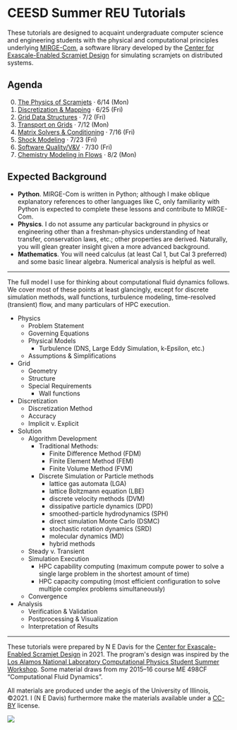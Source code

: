 # CEESD Summer REU Tutorials

These tutorials are designed to acquaint undergraduate computer science and engineering students with the physical and computational principles underlying [MIRGE-Com](https://github.com/illinois-ceesd/mirgecom), a software library developed by the [Center for Exascale-Enabled Scramjet Design](https://ceesd.illinois.edu/) for simulating scramjets on distributed systems.


##  Agenda

0. [The Physics of Scramjets](./0-physics.md) · 6/14 (Mon)
1. [Discretization & Mapping](./1-discrete.md) · 6/25 (Fri)
2. [Grid Data Structures](./2-griddata.md) · 7/2 (Fri)
3. [Transport on Grids](./3-transport.md) · 7/12 (Mon)
4. [Matrix Solvers & Conditioning](./4-solvers.md) · 7/16 (Fri)
5. [Shock Modeling](./5-shocks.md) · 7/23 (Fri)
6. [Software Quality/V&V](./6-verval.md) · 7/30 (Fri)
7. [Chemistry Modeling in Flows](./7-chemrxn.md) · 8/2 (Mon)


## Expected Background

- **Python**.  MIRGE-Com is written in Python; although I make oblique explanatory references to other languages like C, only familiarity with Python is expected to complete these lessons and contribute to MIRGE-Com.
- **Physics**.  I do not assume any particular background in physics or engineering other than a freshman-physics understanding of heat transfer, conservation laws, etc.; other properties are derived.  Naturally, you will glean greater insight given a more advanced background.
- **Mathematics**.  You will need calculus (at least Cal 1, but Cal 3 preferred) and some basic linear algebra.  Numerical analysis is helpful as well.

---

The full model I use for thinking about computational fluid dynamics follows.  We cover most of these points at least glancingly, except for discrete simulation methods, wall functions, turbulence modeling, time-resolved (transient) flow, and many particulars of HPC execution.

-   Physics
    -   Problem Statement
    -   Governing Equations
    -   Physical Models
        -   Turbulence (DNS, Large Eddy Simulation, k-Epsilon, etc.)
    -   Assumptions & Simplifications
-   Grid
    -   Geometry
    -   Structure
    -   Special Requirements
        -   Wall functions
-   Discretization
    -   Discretization Method
    -   Accuracy
    -   Implicit v. Explicit
-   Solution
    -   Algorithm Development
        -   Traditional Methods:
            -   Finite Difference Method (FDM)
            -   Finite Element Method (FEM)
            -   Finite Volume Method (FVM)
        -   Discrete Simulation or Particle methods
            -   lattice gas automata (LGA)
            -   lattice Boltzmann equation (LBE)
            -   discrete velocity methods (DVM)
            -   dissipative particle dynamics (DPD)
            -   smoothed-particle hydrodynamics (SPH)
            -   direct simulation Monte Carlo (DSMC)
            -   stochastic rotation dynamics (SRD)
            -   molecular dynamics (MD)
            -   hybrid methods
    -   Steady v. Transient
    -   Simulation Execution
        -   HPC capability computing (maximum compute power to solve a single large problem in the shortest amount of time)
        -   HPC capacity computing (most efficient configuration to solve multiple complex problems simultaneously)
    -   Convergence
-   Analysis
    -   Verification & Validation
    -   Postprocessing & Visualization
    -   Interpretation of Results

---

These tutorials were prepared by N E Davis for the [Center for Exascale-Enabled Scramjet Design](https://ceesd.illinois.edu/) in 2021.  The program's design was inspired by the [Los Alamos National Laboratory Computational Physics Student Summer Workshop](https://www.lanl.gov/org/padwp/adx/computational-physics/summer-workshop/index.php).  Some material draws from my 2015–16 course ME 498CF “Computational Fluid Dynamics”.

All materials are produced under the aegis of the University of Illinois, ©2021.  I (N E Davis) furthermore make the materials available under a [CC-BY](https://creativecommons.org/licenses/by/4.0/) license.

![](http://i.creativecommons.org/l/by/4.0/88x31.png)
